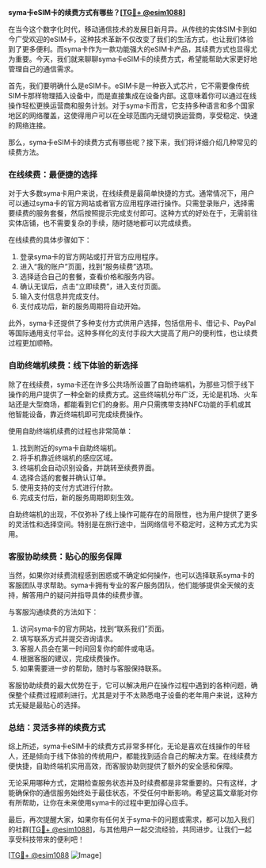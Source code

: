 **syma卡eSIM卡的续费方式有哪些？[[TG💪+ @esim1088](https://t.me/s/esim1088)]**

在当今这个数字化时代，移动通信技术的发展日新月异。从传统的实体SIM卡到如今广受欢迎的eSIM卡，这种技术革新不仅改变了我们的生活方式，也让我们体验到了更多便利。而syma卡作为一款功能强大的eSIM卡产品，其续费方式也显得尤为重要。今天，我们就来聊聊syma卡eSIM卡的续费方式，希望能帮助大家更好地管理自己的通信需求。

首先，我们要明确什么是eSIM卡。eSIM卡是一种嵌入式芯片，它不需要像传统SIM卡那样物理插入设备中，而是直接集成在设备内部。这意味着你可以通过在线操作轻松更换运营商和服务计划。对于syma卡而言，它支持多种语言和多个国家地区的网络覆盖，这使得用户可以在全球范围内无缝切换运营商，享受稳定、快速的网络连接。

那么，syma卡eSIM卡的续费方式有哪些呢？接下来，我们将详细介绍几种常见的续费方法。

### 在线续费：最便捷的选择

对于大多数syma卡用户来说，在线续费是最简单快捷的方式。通常情况下，用户可以通过syma卡的官方网站或者官方应用程序进行操作。只需登录账户，选择需要续费的服务套餐，然后按照提示完成支付即可。这种方式的好处在于，无需前往实体店铺，也不需要复杂的手续，随时随地都可以完成续费。

在线续费的具体步骤如下：

1. 登录syma卡的官方网站或打开官方应用程序。
2. 进入“我的账户”页面，找到“服务续费”选项。
3. 选择适合自己的套餐，查看价格和服务内容。
4. 确认无误后，点击“立即续费”，进入支付页面。
5. 输入支付信息并完成支付。
6. 支付成功后，新的服务周期将自动开始。

此外，syma卡还提供了多种支付方式供用户选择，包括信用卡、借记卡、PayPal等国际通用支付平台。这种多样化的支付手段大大提高了用户的便利性，也让续费过程更加顺畅。

### 自助终端机续费：线下体验的新选择

除了在线续费，syma卡还在许多公共场所设置了自助终端机，为那些习惯于线下操作的用户提供了一种全新的续费方式。这些终端机分布广泛，无论是机场、火车站还是大型商场，都能看到它们的身影。用户只需携带支持NFC功能的手机或其他智能设备，靠近终端机即可完成续费操作。

使用自助终端机续费的过程也非常简单：

1. 找到附近的syma卡自助终端机。
2. 将手机靠近终端机的感应区域。
3. 终端机会自动识别设备，并跳转至续费界面。
4. 选择合适的套餐并确认订单。
5. 使用支持的支付方式进行付款。
6. 完成支付后，新的服务周期即刻生效。

自助终端机的出现，不仅弥补了线上操作可能存在的局限性，也为用户提供了更多的灵活性和选择空间。特别是在旅行途中，当网络信号不稳定时，这种方式尤为实用。

### 客服协助续费：贴心的服务保障

当然，如果你对续费流程感到困惑或不确定如何操作，也可以选择联系syma卡的客服团队寻求帮助。syma卡拥有专业的客户服务团队，他们能够提供全天候的支持，解答用户的疑问并指导具体的续费步骤。

与客服沟通续费的方法如下：

1. 访问syma卡的官方网站，找到“联系我们”页面。
2. 填写联系方式并提交咨询请求。
3. 客服人员会在第一时间回复你的邮件或电话。
4. 根据客服的建议，完成续费操作。
5. 如果需要进一步的帮助，随时与客服保持联系。

客服协助续费的最大优势在于，它可以解决用户在操作过程中遇到的各种问题，确保整个续费过程顺利进行。尤其是对于不太熟悉电子设备的老年用户来说，这种方式无疑是最贴心的选择。

### 总结：灵活多样的续费方式

综上所述，syma卡eSIM卡的续费方式非常多样化，无论是喜欢在线操作的年轻人，还是倾向于线下体验的传统用户，都能找到适合自己的解决方案。在线续费方便快捷，自助终端机实用高效，而客服协助则提供了额外的安全感和保障。

无论采用哪种方式，定期检查服务状态并及时续费都是非常重要的。只有这样，才能确保你的通信服务始终处于最佳状态，不受任何中断影响。希望这篇文章能对你有所帮助，让你在未来使用syma卡的过程中更加得心应手。

最后，再次提醒大家，如果你有任何关于syma卡的问题或需求，都可以加入我们的社群[[TG💪+ @esim1088](https://t.me/s/esim1088)]，与其他用户一起交流经验，共同进步。让我们一起享受科技带来的便利吧！

[[TG💪+ @esim1088](https://t.me/s/esim1088) ![Image](https://i.postimg.cc/4NQfJmqS/Snipaste-2025-05-13-00-14-12.png)]